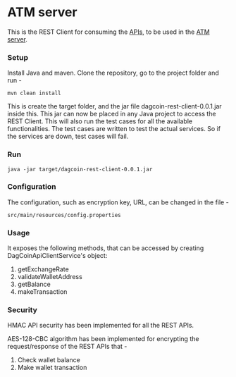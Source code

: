 # ATM server

This is the REST Client for consuming the [APIs](https://visioncraft.atlassian.net/wiki/spaces/ATM/pages/22085633/Headless+wallet+services),
to be used in the [ATM server](https://github.com/GENERALBYTESCOM/batm_public).


### Setup

Install Java and maven.
Clone the repository, go to the project folder and run - 


```
mvn clean install
```

This is create the target folder, and the jar file dagcoin-rest-client-0.0.1.jar inside this.
This jar can now be placed in any Java project to access the REST Client.
This will also run the test cases for all the available functionalities.
The test cases are written to test the actual services. 
So if the services are down, test cases will fail.


### Run

```
java -jar target/dagcoin-rest-client-0.0.1.jar
```

### Configuration

The configuration, such as encryption key, URL, can be changed in the file -

```
src/main/resources/config.properties 
```

### Usage


It exposes the following methods, that can be accessed by creating DagCoinApiClientService's object:

1. getExchangeRate
2. validateWalletAddress
3. getBalance
4. makeTransaction

### Security

HMAC API security has been implemented for all the REST APIs.

AES-128-CBC algorithm has been implemented for encrypting the request/response of the REST APIs that -

1. Check wallet balance
2. Make wallet transaction
